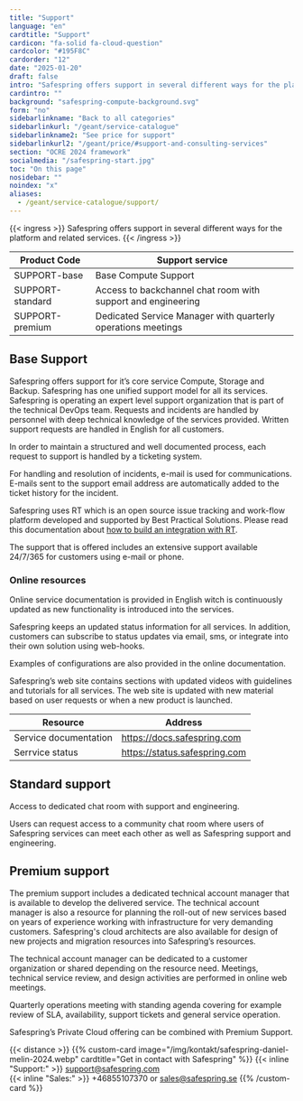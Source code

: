 ```yaml
---
title: "Support"
language: "en"
cardtitle: "Support"
cardicon: "fa-solid fa-cloud-question"
cardcolor: "#195F8C"
cardorder: "12"
date: "2025-01-20"
draft: false
intro: "Safespring offers support in several different ways for the platform and related services."
cardintro: ""
background: "safespring-compute-background.svg"
form: "no"
sidebarlinkname: "Back to all categories"
sidebarlinkurl: "/geant/service-catalogue"
sidebarlinkname2: "See price for support"
sidebarlinkurl2: "/geant/price/#support-and-consulting-services"
section: "OCRE 2024 framework"
socialmedia: "/safespring-start.jpg"
toc: "On this page"
nosidebar: ""
noindex: "x"
aliases:
  - /geant/service-catalogue/support/
---
```


{{< ingress >}}
Safespring offers support in several different ways for the platform and related services.
{{< /ingress >}}

| Product Code     | Support service                                              |
| ---------------- | ------------------------------------------------------------ |
| SUPPORT-base     | Base Compute Support                                         |
| SUPPORT-standard | Access to backchannel chat room with support and engineering |
| SUPPORT-premium  | Dedicated Service Manager with quarterly operations meetings |

## Base Support

Safespring offers support for it’s core service Compute, Storage and Backup. Safespring has one unified support model for all its services. Safespring is operating an expert level support organization that is part of the technical DevOps team. Requests and incidents are handled by personnel with deep technical knowledge of the services provided. Written support requests are handled in English for all customers.

In order to maintain a structured and well documented process, each request to support is handled by a ticketing system.

For handling and resolution of incidents, e-mail is used for communications. E-mails sent to the support email address are automatically added to the ticket history for the incident.

Safespring uses RT which is an open source issue tracking and work-flow platform developed and supported by Best Practical Solutions. Please read this documentation about [how to build an integration with RT](https://docs.bestpractical.com/rt/4.4.4/index.html).

The support that is offered includes an extensive support available 24/7/365 for customers using e-mail or phone.

### Online resources

Online service documentation is provided in English witch is continuously updated as new functionality is introduced into the services.

Safespring keeps an updated status information for all services. In addition, customers can subscribe to status updates via email, sms, or integrate into their own solution using web-hooks.

Examples of configurations are also provided in the online documentation.

Safespring’s web site contains sections with updated videos with guidelines and tutorials for all services. The web site is updated with new material based on user requests or when a new product is launched.

| Resource              | Address                       |
| --------------------- | ----------------------------- |
| Service documentation | https://docs.safespring.com   |
| Serrvice status       | https://status.safespring.com |

## Standard support

Access to dedicated chat room with support and engineering.

Users can request access to a community chat room where users of Safespring services can meet each other as well as Safespring support and engineering.

## Premium support

The premium support includes a dedicated technical account manager that is available to develop the delivered service. The technical account manager is also a resource for planning the roll-out of new services based on years of experience working with infrastructure for very demanding customers. Safespring's cloud architects are also available for design of new projects and migration resources into Safespring’s resources.

The technical account manager can be dedicated to a customer organization or shared depending on the resource need. Meetings, technical service review, and design activities are performed in online web meetings.

Quarterly operations meeting with standing agenda covering for example review of SLA, availability, support tickets and general service operation.

Safespring’s Private Cloud offering can be combined with Premium Support.

{{< distance >}}
{{% custom-card image="/img/kontakt/safespring-daniel-melin-2024.webp" cardtitle="Get in contact with Safespring" %}}
{{< inline "Support:" >}} support@safespring.com  
{{< inline "Sales:" >}} +46855107370 or sales@safespring.se
{{% /custom-card %}}
